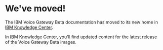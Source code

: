 # We've moved!

The IBM Voice Gateway Beta documentation has moved to its new home in [IBM Knowledge Center](https://www.ibm.com/support/knowledgecenter/SS4U29/).

In IBM Knowledge Center, you'll find updated content for the latest release of the Voice Gateway Beta images.
